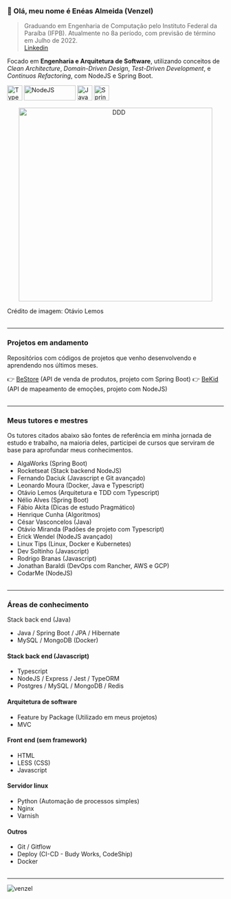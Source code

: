 ### 👋 Olá, meu nome é Enéas Almeida (Venzel)

> Graduando em Engenharia de Computação pelo Instituto Federal da Paraíba (IFPB). Atualmente no 8a período, com previsão de término em Julho de 2022.<br /><a href="https://www.linkedin.com/in/venzel/">Linkedin</a>

Focado em <b>Engenharia e Arquitetura de Software</b>, utilizando conceitos de _Clean Architecture_, _Domain-Driven Design_, _Test-Driven Development_, e _Continuos Refactoring_, com NodeJS e Spring Boot.

<p align="left">
  <img src="https://cdn.worldvectorlogo.com/logos/typescript.svg" alt="Typescript" title="Typescript" width="35" height="35" /> 
    <img src="https://cdn.worldvectorlogo.com/logos/nodejs.svg" alt="NodeJS" title="NodeJS" width="120" height="35" /> 
  <img src="https://cdn.worldvectorlogo.com/logos/java-14.svg" alt="Java" title="Java" width="35" height="35" /> 
  <img src="https://cdn.worldvectorlogo.com/logos/spring-3.svg" alt="Spring" title="Spring" width="35" height="35" /> 
</p>

<p align="center">
<img alt="DDD" width="450px" height="450px" src="https://raw.githubusercontent.com/venzel/venzel/master/images/clean.svg" />
</p>

Crédito de imagem: Otávio Lemos<br><br>

<hr>

### Projetos em andamento

Repositórios com códigos de projetos que venho desenvolvendo e aprendendo nos últimos meses.

👉 <a href="https://github.com/venzel/bestore">BeStore</a> (API de venda de produtos, projeto com Spring Boot)
👉 <a href="https://github.com/venzel/bekid">BeKid</a> (API de mapeamento de emoções, projeto com NodeJS)<br><br>

<hr>

### Meus tutores e mestres

Os tutores citados abaixo são fontes de referência em minha jornada de estudo e trabalho, na maioria deles, participei de cursos que serviram de base para aprofundar meus conhecimentos.

- AlgaWorks (Spring Boot)
- Rocketseat (Stack backend NodeJS)
- Fernando Daciuk (Javascript e Git avançado)
- Leonardo Moura (Docker, Java e Typescript)
- Otávio Lemos (Arquitetura e TDD com Typescript)
- Nélio Alves (Spring Boot)
- Fábio Akita (Dicas de estudo Pragmático)
- Henrique Cunha (Algoritmos)
- César Vasconcelos (Java)
- Otávio Miranda (Padões de projeto com Typescript)
- Erick Wendel (NodeJS avançado)
- Linux Tips (Linux, Docker e Kubernetes)
- Dev Soltinho (Javascript)
- Rodrigo Branas (Javascript)
- Jonathan Baraldi (DevOps com Rancher, AWS e GCP)
- CodarMe (NodeJS)<br><br>

<hr>

### Áreas de conhecimento

Stack back end (Java)

- Java / Spring Boot / JPA / Hibernate
- MySQL / MongoDB (Docker)

#### Stack back end (Javascript)

-   Typescript
-   NodeJS / Express / Jest / TypeORM
-   Postgres / MySQL / MongoDB / Redis

#### Arquitetura de software

-   Feature by Package (Utilizado em meus projetos)
-   MVC

#### Front end (sem framework)

-   HTML
-   LESS (CSS)
-   Javascript

#### Servidor linux

-   Python (Automação de processos simples)
-   Nginx
-   Varnish

#### Outros

-   Git / Gitflow
-   Deploy (CI-CD - Budy Works, CodeShip)
-   Docker<br><br>

<hr>

<p align="left"><img src="https://komarev.com/ghpvc/?username=venzel&label=Profile%20views&color=0e75b6&style=flat" alt="venzel" /></p>

